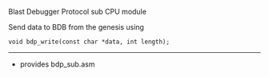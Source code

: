 Blast Debugger Protocol sub CPU module

Send data to BDB from the genesis using

    void bdp_write(const char *data, int length);


---------------------------------------

 - provides bdp_sub.asm

